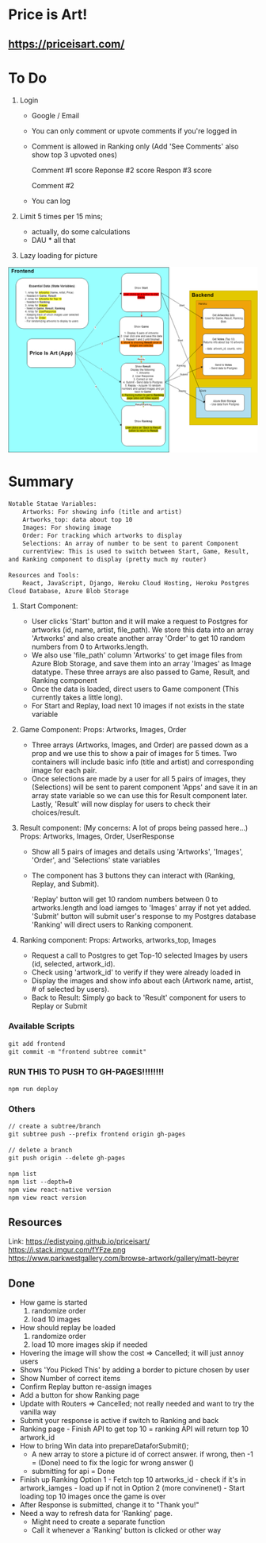 # Price is Art! 
## https://priceisart.com/

# To Do
1. Login 
	- Google / Email
	- You can only comment or upvote comments if you're logged in
	- Comment is allowed in Ranking only (Add 'See Comments' also show top 3 upvoted ones)
	
		Comment #1 score 
			Reponse #2 score 
				Respon #3 score
		
		Comment #2

	- You can log 
	
	

2. Limit 5 times per 15 mins;
	- actually, do some calculations 
	- DAU * all that 

3. Lazy loading for picture 
	

![Trust the Process!](src/static/resources/process.png?raw=true)

# Summary
	Notable Statae Variables: 
		Artworks: For showing info (title and artist)
		Artworks_top: data about top 10 
		Images: For showing image
		Order: For tracking which artworks to display 
		Selections: An array of number to be sent to parent Component
		currentView: This is used to switch between Start, Game, Result, and Ranking component to display (pretty much my router)

	Resources and Tools:
		React, JavaScript, Django, Heroku Cloud Hosting, Heroku Postgres Cloud Database, Azure Blob Storage

1. Start Component: 
	- User clicks 'Start' button and it will make a request to Postgres for artworks (id, name, artist, file_path). We store this data into an array 'Artworks' and also create another array 'Order' to get 10 random numbers from 0 to Artworks.length. 
	- We also use 'file_path' column 'Artworks' to get image files from Azure Blob Storage, and save them into an array 'Images' as Image datatype. These three arrays are also passed to Game, Result, and Ranking component 
	- Once the data is loaded, direct users to Game component (This currently takes a little long).
    - For Start and Replay, load next 10 images if not exists in the state variable

2. Game Component:
	Props: Artworks, Images, Order

	- Three arrays (Artworks, Images, and Order) are passed down as a prop and we use this to show a pair of images for 5 times. Two containers will include basic info (title and artist) and corresponding image for each pair. 
	- Once selections are made by a user for all 5 pairs of images, they (Selections) will be sent to parent component 'Apps' and save it in an array state variable so we can use this for Result component later. Lastly, 'Result' will now display for users to check their choices/result.  
		
3. Result component: (My concerns: A lot of props being passed here...)
	Props: Artworks, Images, Order, UserResponse

	- Show all 5 pairs of images and details using 'Artworks', 'Images', 'Order', and 'Selections' state variables 
	- The component has 3 buttons they can interact with (Ranking, Replay, and Submit). 
		
		'Replay' button will get 10 random numbers between 0 to artworks.length and load iamges to 'Images' array if not yet added. 
		'Submit' button will submit user's response to my Postgres database 
		'Ranking' will direct users to Ranking component. 
	
4. Ranking component:
	Props: Artworks, artworks_top, Images

	- Request a call to Postgres to get Top-10 selected Images by users (id, selected, artwork_id).
	- Check using 'artwork_id' to verify if they were already loaded in 
	- Display the images and show info about each (Artwork name, artist, # of selected by users). 
	- Back to Result: Simply go back to 'Result' component for users to Replay or Submit 
 

### Available Scripts
```
git add frontend 
git commit -m "frontend subtree commit"
```

### RUN THIS TO PUSH TO GH-PAGES!!!!!!!!
```
npm run deploy
```

### Others
```
// create a subtree/branch
git subtree push --prefix frontend origin gh-pages

// delete a branch
git push origin --delete gh-pages

npm list
npm list --depth=0
npm view react-native version
npm view react version 
```

## Resources
Link: https://edistyping.github.io/priceisart/
https://i.stack.imgur.com/fYFze.png
https://www.parkwestgallery.com/browse-artwork/gallery/matt-beyrer

## Done
+ How game is started
    1. randomize order
    2. load 10 images 
+ How should replay be loaded
    1. randomize order
    2. load 10 more images 
        skip if needed
+ Hovering the image will show the cost 
    => Cancelled; it will just annoy users
+ Shows 'You Picked This' by adding a border to picture chosen by user 
+ Show Number of correct items 
+ Confirm Replay button re-assign images 
+ Add a button for show Ranking page 
+ Update with Routers
    => Cancelled; not really needed and want to try the vanilla way
+ Submit your response is active if switch to Ranking and back 
+ Ranking page - Finish API to get top 10 
    = ranking API will return top 10 artwork_id 
+ How to bring Win data into prepareDataforSubmit(); 
    - A new array to store a picture id of correct answer. if wrong, then -1
        = (Done) need to fix the logic for wrong answer ()
    - submitting for api
        = Done
+ Finish up Ranking
    Option 1
        - Fetch top 10 artworks_id
        - check if it's in artwork_iamges
        - load up if not in 
    Option 2 (more convinenet) 
        - Start loading top 10 images once the game is over
+ After Response is submitted, change it to "Thank you!" 
+ Need a way to refresh data for 'Ranking' page. 
    - Might need to create a separate function
    - Call it whenever a 'Ranking' button is clicked or other way